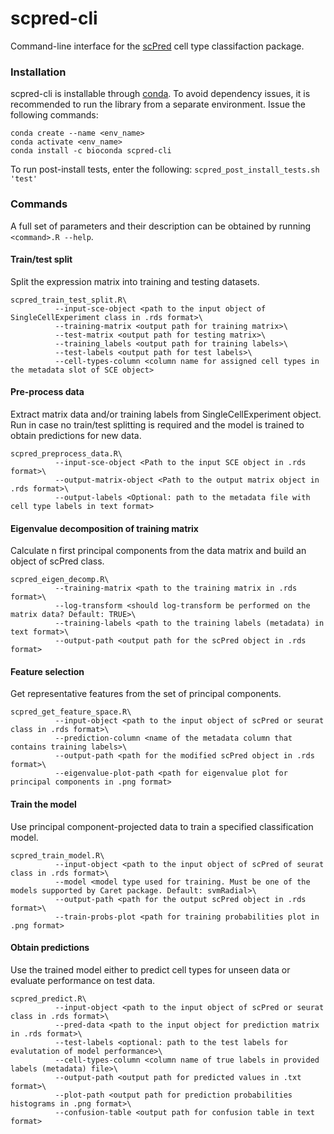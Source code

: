 # scpred-cli
Command-line interface for the [scPred](https://github.com/IMB-Computational-Genomics-Lab/scPred) cell type classifaction package.

### Installation 
scpred-cli is installable through [conda](https://conda.io/projects/conda/en/latest/index.html). To avoid dependency issues, it is recommended to run the library from a separate environment. Issue the following commands:
```
conda create --name <env_name> 
conda activate <env_name>
conda install -c bioconda scpred-cli
```
To run post-install tests, enter the following: `scpred_post_install_tests.sh 'test'` 

### Commands 
A full set of parameters and their description can be obtained by running `<command>.R --help`. 

#### Train/test split 
Split the expression matrix into training and testing datasets.
```
scpred_train_test_split.R\
          --input-sce-object <path to the input object of SingleCellExperiment class in .rds format>\
          --training-matrix <output path for training matrix>\
          --test-matrix <output path for testing matrix>\
          --training_labels <output path for training labels>\
          --test-labels <output path for test labels>\
          --cell-types-column <column name for assigned cell types in the metadata slot of SCE object>
```

#### Pre-process data 
Extract matrix data and/or training labels from SingleCellExperiment object. Run in case no train/test splitting is required and the model is trained to obtain predictions for new data.
```
scpred_preprocess_data.R\
          --input-sce-object <Path to the input SCE object in .rds format>\
          --output-matrix-object <Path to the output matrix object in .rds format>\
          --output-labels <Optional: path to the metadata file with cell type labels in text format>
```


#### Eigenvalue decomposition of training matrix
Calculate n first principal components from the data matrix and build an object of scPred class.
```
scpred_eigen_decomp.R\
          --training-matrix <path to the training matrix in .rds format>\
          --log-transform <should log-transform be performed on the matrix data? Default: TRUE>\
          --training-labels <path to the training labels (metadata) in text format>\
          --output-path <output path for the scPred object in .rds format>
```

#### Feature selection 
Get representative features from the set of principal components.
```
scpred_get_feature_space.R\
          --input-object <path to the input object of scPred or seurat class in .rds format>\
          --prediction-column <name of the metadata column that contains training labels>\
          --output-path <path for the modified scPred object in .rds format>\
          --eigenvalue-plot-path <path for eigenvalue plot for principal components in .png format>
```

#### Train the model 
Use principal component-projected data to train a specified classification model.
```
scpred_train_model.R\
          --input-object <path to the input object of scPred of seurat class in .rds format>\
          --model <model type used for training. Must be one of the models supported by Caret package. Default: svmRadial>\
          --output-path <path for the output scPred object in .rds format>\
          --train-probs-plot <path for training probabilities plot in .png format>
```

#### Obtain predictions 
Use the trained model either to predict cell types for unseen data or evaluate performance on test data.
```
scpred_predict.R\
          --input-object <path to the input object of scPred or seurat class in .rds format>\
          --pred-data <path to the input object for prediction matrix in .rds format>\
          --test-labels <optional: path to the test labels for evalutation of model performance>\
          --cell-types-column <column name of true labels in provided labels (metadata) file>\
          --output-path <output path for predicted values in .txt format>\
          --plot-path <output path for prediction probabilities histograms in .png format>\
          --confusion-table <output path for confusion table in text format>

```






